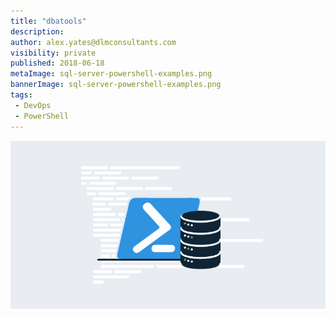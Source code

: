 ```yaml
---
title: "dbatools"
description:
author: alex.yates@dlmconsultants.com
visibility: private
published: 2018-06-18
metaImage: sql-server-powershell-examples.png
bannerImage: sql-server-powershell-examples.png
tags:
 - DevOps
 - PowerShell
---
```


![SQL Server and PowerShell made easier with dbatools: Practical Examples](sql-server-powershell-examples.png)

<script src="http://gist-it.appspot.com/https://github.com/Alex-Yates/dbatools-powershell-examples/blob/master/InstallUpdateDbatools.ps1"></script>